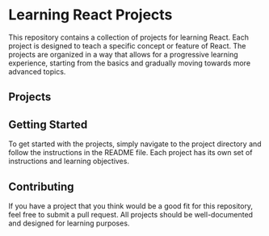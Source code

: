 
# Learning React Projects

This repository contains a collection of projects for learning React. Each project is designed to teach a specific concept or feature of React. The projects are organized in a way that allows for a progressive learning experience, starting from the basics and gradually moving towards more advanced topics.

## Projects

## Getting Started

To get started with the projects, simply navigate to the project directory and follow the instructions in the README file. Each project has its own set of instructions and learning objectives.

## Contributing

If you have a project that you think would be a good fit for this repository, feel free to submit a pull request. All projects should be well-documented and designed for learning purposes.
